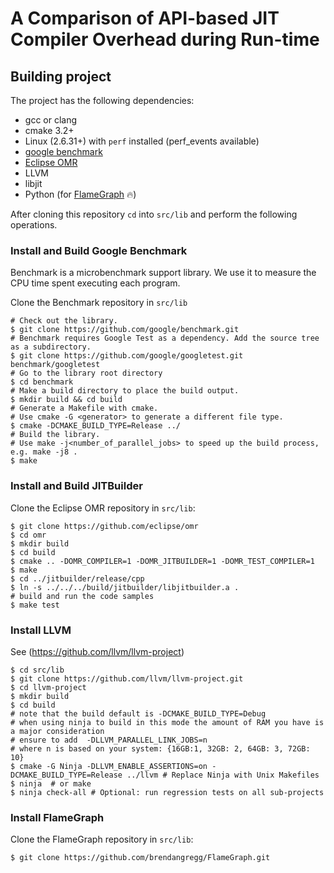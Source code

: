 # A Comparison of API-based JIT Compiler Overhead during Run-time

## Building project
The project has the following dependencies:
- gcc or clang
- cmake 3.2+
- Linux (2.6.31+) with `perf` installed (perf_events available)
- [google benchmark](https://github.com/google/benchmark)
- [Eclipse OMR](https://github.com/eclipse/omr/tree/master/jitbuilder/release)
- LLVM
- libjit
- Python (for [FlameGraph](https://github.com/brendangregg/FlameGraph) 🔥)

After cloning this repository `cd` into `src/lib` and perform the following operations.

### Install and Build Google Benchmark
Benchmark is a microbenchmark support library. We use it to measure the CPU time spent executing each program.

Clone the Benchmark repository in `src/lib`
```
# Check out the library.
$ git clone https://github.com/google/benchmark.git
# Benchmark requires Google Test as a dependency. Add the source tree as a subdirectory.
$ git clone https://github.com/google/googletest.git benchmark/googletest
# Go to the library root directory
$ cd benchmark
# Make a build directory to place the build output.
$ mkdir build && cd build
# Generate a Makefile with cmake.
# Use cmake -G <generator> to generate a different file type.
$ cmake -DCMAKE_BUILD_TYPE=Release ../
# Build the library.
# Use make -j<number_of_parallel_jobs> to speed up the build process, e.g. make -j8 .
$ make 
```
### Install and Build JITBuilder
Clone the Eclipse OMR repository in `src/lib`:
```
$ git clone https://github.com/eclipse/omr
$ cd omr
$ mkdir build
$ cd build
$ cmake .. -DOMR_COMPILER=1 -DOMR_JITBUILDER=1 -DOMR_TEST_COMPILER=1
$ make
$ cd ../jitbuilder/release/cpp
$ ln -s ../../../build/jitbuilder/libjitbuilder.a .
# build and run the code samples
$ make test
```

### Install LLVM
See (https://github.com/llvm/llvm-project)

```
$ cd src/lib
$ git clone https://github.com/llvm/llvm-project.git
$ cd llvm-project
$ mkdir build
$ cd build
# note that the build default is -DCMAKE_BUILD_TYPE=Debug
# when using ninja to build in this mode the amount of RAM you have is a major consideration
# ensure to add  -DLLVM_PARALLEL_LINK_JOBS=n
# where n is based on your system: {16GB:1, 32GB: 2, 64GB: 3, 72GB: 10}
$ cmake -G Ninja -DLLVM_ENABLE_ASSERTIONS=on -DCMAKE_BUILD_TYPE=Release ../llvm # Replace Ninja with Unix Makefiles
$ ninja  # or make
$ ninja check-all # Optional: run regression tests on all sub-projects
```


### Install FlameGraph 
Clone the FlameGraph repository in `src/lib`:
```
$ git clone https://github.com/brendangregg/FlameGraph.git
```




